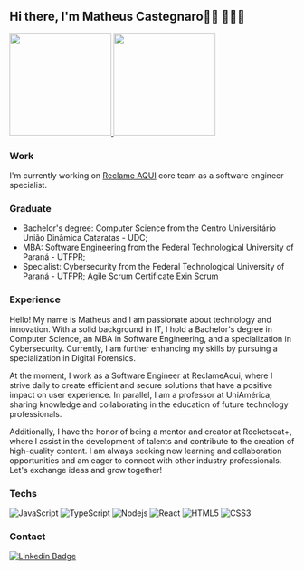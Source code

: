 ## Hi there, I'm Matheus Castegnaro👋🏼 👨🏻‍💻

<div align="left">
  <a href="https://github.com/MCastegnaro">
  <img height="180em" src="https://github-readme-stats.vercel.app/api?username=mcastegnaro&show_icons=true&include_all_commits=true&count_private=true"/>
  <img height="180em" src="https://github-readme-stats.vercel.app/api/top-langs/?username=mcastegnaro&layout=compact&langs_count=7"/>
</a>
</div>

### Work 
I'm currently working on [Reclame AQUI](https://www.reclameaqui.com.br) core team as a software engineer specialist.

### Graduate
- Bachelor's degree: Computer Science from the Centro Universitário União Dinâmica Cataratas - UDC;
- MBA: Software Engineering from the Federal Technological University of Paraná - UTFPR;
- Specialist: Cybersecurity from the Federal Technological University of Paraná - UTFPR;
  Agile Scrum Certificate [Exin Scrum](https://app.exeed.pro/holder/badge/42865)

### Experience 
Hello! My name is Matheus and I am passionate about technology and innovation. With a solid background in IT, I hold a Bachelor's degree in Computer Science, an MBA in Software Engineering, and a specialization in Cybersecurity. Currently, I am further enhancing my skills by pursuing a specialization in Digital Forensics.

At the moment, I work as a Software Engineer at ReclameAqui, where I strive daily to create efficient and secure solutions that have a positive impact on user experience. In parallel, I am a professor at UniAmérica, sharing knowledge and collaborating in the education of future technology professionals.

Additionally, I have the honor of being a mentor and creator at Rocketseat+, where I assist in the development of talents and contribute to the creation of high-quality content. I am always seeking new learning and collaboration opportunities and am eager to connect with other industry professionals. Let's exchange ideas and grow together!

### Techs
![JavaScript](https://img.shields.io/badge/-JavaScript-black?style=flat-square&logo=javascript)
![TypeScript](https://img.shields.io/badge/-TypeScript-007ACC?style=flat-square&logo=typescript)
![Nodejs](https://img.shields.io/badge/-Nodejs-black?style=flat-square&logo=Node.js)
![React](https://img.shields.io/badge/-React-black?style=flat-square&logo=react)
![HTML5](https://img.shields.io/badge/-HTML5-E34F26?style=flat-square&logo=html5&logoColor=white)
![CSS3](https://img.shields.io/badge/-CSS3-1572B6?style=flat-square&logo=css3)

### Contact 
[![Linkedin Badge](https://img.shields.io/badge/-Linkedin-blue?style=flat-square&logo=Linkedin&link=https://www.linkedin.com/in/matheus-felipe-bonetti-castegnaro-04a093a1/)](https://www.linkedin.com/in/matheus-felipe-bonetti-castegnaro-04a093a1/)
